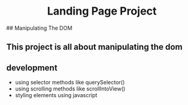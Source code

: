 <h1 align="center">Landing Page Project</h1>
## Manipulating The DOM
           
## This project is all about manipulating the dom

## development
- using selector methods like querySelector()
- using scrolling methods like scrollIntoView()
- styling elements using javascript 

 
